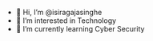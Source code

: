 - 👋 Hi, I’m @isiragajasinghe
- 👀 I’m interested in Technology
- 🌱 I’m currently learning Cyber Security
